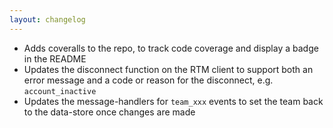 ```yaml
---
layout: changelog
---
```

  * Adds coveralls to the repo, to track code coverage and display a badge in the README
  * Updates the disconnect function on the RTM client to support both an error message and a code or reason for the disconnect, e.g. `account_inactive`
  * Updates the message-handlers for `team_xxx` events to set the team back to the data-store once changes are made